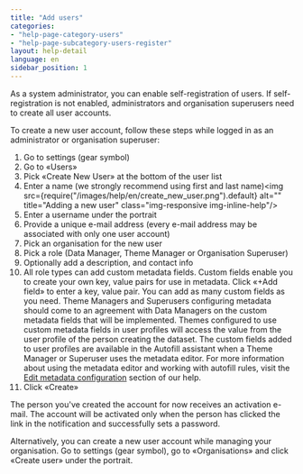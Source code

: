 ```yaml
---
title: "Add users"
categories:
- "help-page-category-users"
- "help-page-subcategory-users-register"
layout: help-detail
language: en
sidebar_position: 1
---
```


As a system administrator, you can enable self-registration of users. If self-registration is not enabled, administrators and organisation superusers need to create all user accounts.

To create a new user account, follow these steps while logged in as an administrator or organisation superuser:

1.	Go to settings (gear symbol)
1.	Go to &laquo;Users&raquo;
1.	Pick &laquo;Create New User&raquo; at the bottom of the user list
1.	Enter a name (we strongly recommend using first and last name)<img src={require("/images/help/en/create_new_user.png").default} alt="" title="Adding a new user" class="img-responsive img-inline-help"/>
1.  Enter a username under the portrait
1.	Provide a unique e-mail address (every e-mail address may be associated with only one user account)
1.	Pick an organisation for the new user
1.	Pick a role (Data Manager, Theme Manager or Organisation Superuser)
1.	Optionally add a description, and contact info
1.  All role types can add custom metadata fields. Custom fields enable you to create your own key, value pairs for use in metadata. Click &laquo;+Add field&raquo; to enter a key, value pair. You can add as many custom fields as you need. Theme Managers and Superusers configuring metadata should come to an agreement with Data Managers on the custom metadata fields that will be implemented. Themes configured to use custom metadata fields in user profiles will access the value from the user profile of the person creating the dataset. The custom fields added to user profiles are available in the Autofill assistant when a Theme Manager or Superuser uses the metadata editor. For more information about using the metadata editor and working with autofill rules, visit the [Edit metadata configuration](https://www.wetransform.to/help/en/help-page-category-setup-haleconnect/help-page-subcategory-setup-haleconnect-thememetadata/2015/02/10/theme-edit-metadata/) section of our help.
1.	Click &laquo;Create&raquo;

The person you've created the account for now receives an activation e-mail. The account will be activated only when the person has clicked the link in the notification and successfully sets a password.

Alternatively, you can create a new user account while managing your organisation. Go to settings (gear symbol), go to &laquo;Organisations&raquo; and  click &laquo;Create user&raquo; under the portrait.

